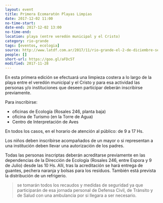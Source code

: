 ```yaml
---
layout: event 
title: Primera Ecomaratón Playas Limpias
date: 2017-12-02 11:00
no-time-start: 
date-end: 2017-12-02 13:00
no-time-end: 
location: playa (entre veredón municipal y el Cristo)
category: rio-grande
tags: [eventos, ecologia]
source: http://www.latdf.com.ar/2017/11/rio-grande-el-2-de-diciembre-se.html
people: []
short-url: https://goo.gl/aFDc5T
modified: 2017-11-28
---
```


En esta primera edición se efectuará una limpieza costera a lo largo de la playa entre el veredón municipal y el Cristo y para esa actividad las personas y/o instituciones que deseen participar deberán inscribirse previamente.

Para inscribirse: 

- oficinas de Ecología (Rosales 246, planta baja)
- oficina de Turismo (en la Torre de Agua)
- Centro de Interpretación de Aves

En todos los casos, en el horario de atención al público: de 9 a 17 Hs.

Los niños deben inscribirse acompañados de un mayor o si representan a una institución deben llevar una autorización de los padres.

Todas las personas inscriptas deberán acreditarse previamente en las dependencias de la Dirección de Ecología (Rosales 246, entre Espora y 9 de Julio) desde las 10 Hs. Allí, tras la acreditación se hará entrega de guantes, pechera naranja y bolsas para los residuos. También está prevista la distribución de un refrigerio. 

> se tomarán todos los recaudos y medidas de seguridad ya que participarán de esa jornada personal de Defensa Civil, de Tránsito y de Salud con una ambulancia por si llegara a ser necesario.

